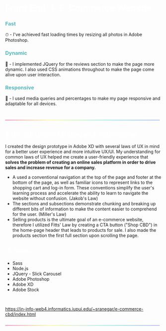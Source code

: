 # <span style="color: #fff">Front End ☀️ E-Commerce Website</span>

### <span style="color:  #55B8BD">Fast</span>
⏱ - I've achieved fast loading times by resizing all photos in Adobe Photoshop. 

### <span style="color:  #55B8BD">Dynamic</span>
🚀 - I implemented JQuery for the reviews section to make the page more dynamic. I also used CSS animations throughout to make the page come alive upon user interaction. 

### <span style="color: #55B8BD">Responsive</span>
📱 - I used media queries and percentages to make my page responsive and adaptable for all devices. 

<br>

<img src="svg/rainbow-line-break.svg">

<br>


## <span style="color: #ffffffb9">🎨 Design Understanding and Justification</span>

I created the design prototype in Adobe XD with several laws of UX in mind for a better user experience and more intuitive UX/UI. My understanding for common laws of UX helped me create a user-friendly experience that <strong>solves the problem of creating an online sales platform in order to drive sales and increase revenue for a company.</strong>

- A used a conventional navigation at the top of the page and footer at the bottom of the page, as well as familiar icons to represent links to the shopping cart and log-in form. These conventions simplify the user's learning process and accelerate the ability to learn to navigate the website without confusion. (Jakob's Law)
- The sections and subsections demonstrate chunking and breaking up different bits of information to make the content easier to comprehend for the user. (Miller's Law)
- Selling products is the ultimate goal of an e-commerce website, therefore I utilized Fitts' Law by creating a CTA button ("Shop CBD") in the home-page header that leads to products for sale. I also made the products section the first full section upon scrolling the page. 

## <span style="color: #ffffffb9">⚗️ Tools:</span>

- Sass
- Node.js
- JQuery - Slick Carousel
- Adobe Photoshop 
- Adobe XD
- Adobe Stock

<br>

https://in-info-web4.informatics.iupui.edu/~sranegar/e-commerce-cbd/index.html



<img src="svg/rainbow-line-break.svg">



